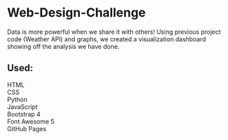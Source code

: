 # Web-Design-Challenge

Data is more powerful when we share it with others! Using previous project code (Weather API) and graphs, we created a visualization dashboard showing off the analysis we have done.

## Used:

HTML </br>
CSS </br>
Python </br>
JavaScript </br>
Bootstrap 4 </br>
Font Awesome 5 </br>
GitHub Pages </br>
